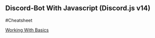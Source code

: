 ## Discord-Bot With Javascript (Discord.js v14)

#Cheatsheet

[Working With Basics](https://github.com/Saksham31507379/Cheatsheet-elmements/blob/main/README.md)
